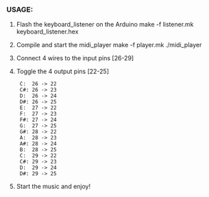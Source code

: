 ### USAGE:

1. Flash the keyboard_listener on the Arduino
    make -f listener.mk keyboard_listener.hex

2. Compile and start the midi_player
    make -f player.mk
    ./midi_player

3. Connect 4 wires to the input pins [26-29]

4. Toggle the 4 output pins [22-25]

        C:  26 -> 22
        C#: 26 -> 23
        D:  26 -> 24
        D#: 26 -> 25
        E:  27 -> 22
        F:  27 -> 23
        F#: 27 -> 24
        G:  27 -> 25
        G#: 28 -> 22
        A:  28 -> 23
        A#: 28 -> 24
        B:  28 -> 25
        C:  29 -> 22
        C#: 29 -> 23
        D:  29 -> 24
        D#: 29 -> 25

5. Start the music and enjoy!

